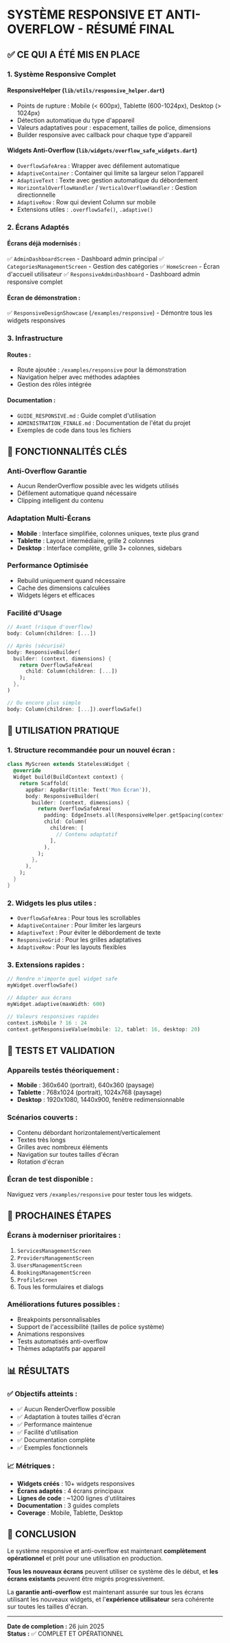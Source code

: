 # SYSTÈME RESPONSIVE ET ANTI-OVERFLOW - RÉSUMÉ FINAL

## ✅ CE QUI A ÉTÉ MIS EN PLACE

### 1. Système Responsive Complet

#### **ResponsiveHelper** (`lib/utils/responsive_helper.dart`)
- Points de rupture : Mobile (< 600px), Tablette (600-1024px), Desktop (> 1024px)
- Détection automatique du type d'appareil
- Valeurs adaptatives pour : espacement, tailles de police, dimensions
- Builder responsive avec callback pour chaque type d'appareil

#### **Widgets Anti-Overflow** (`lib/widgets/overflow_safe_widgets.dart`)
- `OverflowSafeArea` : Wrapper avec défilement automatique
- `AdaptiveContainer` : Container qui limite sa largeur selon l'appareil
- `AdaptiveText` : Texte avec gestion automatique du débordement
- `HorizontalOverflowHandler` / `VerticalOverflowHandler` : Gestion directionnelle
- `AdaptiveRow` : Row qui devient Column sur mobile
- Extensions utiles : `.overflowSafe()`, `.adaptive()`

### 2. Écrans Adaptés

#### **Écrans déjà modernisés :**
✅ `AdminDashboardScreen` - Dashboard admin principal
✅ `CategoriesManagementScreen` - Gestion des catégories
✅ `HomeScreen` - Écran d'accueil utilisateur
✅ `ResponsiveAdminDashboard` - Dashboard admin responsive complet

#### **Écran de démonstration :**
✅ `ResponsiveDesignShowcase` (`/examples/responsive`) - Démontre tous les widgets responsives

### 3. Infrastructure

#### **Routes :**
- Route ajoutée : `/examples/responsive` pour la démonstration
- Navigation helper avec méthodes adaptées
- Gestion des rôles intégrée

#### **Documentation :**
- `GUIDE_RESPONSIVE.md` : Guide complet d'utilisation
- `ADMINISTRATION_FINALE.md` : Documentation de l'état du projet
- Exemples de code dans tous les fichiers

## 🎯 FONCTIONNALITÉS CLÉS

### Anti-Overflow Garantie
- Aucun RenderOverflow possible avec les widgets utilisés
- Défilement automatique quand nécessaire
- Clipping intelligent du contenu

### Adaptation Multi-Écrans
- **Mobile** : Interface simplifiée, colonnes uniques, texte plus grand
- **Tablette** : Layout intermédiaire, grille 2 colonnes
- **Desktop** : Interface complète, grille 3+ colonnes, sidebars

### Performance Optimisée
- Rebuild uniquement quand nécessaire
- Cache des dimensions calculées
- Widgets légers et efficaces

### Facilité d'Usage
```dart
// Avant (risque d'overflow)
body: Column(children: [...])

// Après (sécurisé)
body: ResponsiveBuilder(
  builder: (context, dimensions) {
    return OverflowSafeArea(
      child: Column(children: [...])
    );
  },
)

// Ou encore plus simple
body: Column(children: [...]).overflowSafe()
```

## 🔧 UTILISATION PRATIQUE

### 1. Structure recommandée pour un nouvel écran :
```dart
class MyScreen extends StatelessWidget {
  @override
  Widget build(BuildContext context) {
    return Scaffold(
      appBar: AppBar(title: Text('Mon Écran')),
      body: ResponsiveBuilder(
        builder: (context, dimensions) {
          return OverflowSafeArea(
            padding: EdgeInsets.all(ResponsiveHelper.getSpacing(context)),
            child: Column(
              children: [
                // Contenu adaptatif
              ],
            ),
          );
        },
      ),
    );
  }
}
```

### 2. Widgets les plus utiles :
- `OverflowSafeArea` : Pour tous les scrollables
- `AdaptiveContainer` : Pour limiter les largeurs
- `AdaptiveText` : Pour éviter le débordement de texte
- `ResponsiveGrid` : Pour les grilles adaptatives
- `AdaptiveRow` : Pour les layouts flexibles

### 3. Extensions rapides :
```dart
// Rendre n'importe quel widget safe
myWidget.overflowSafe()

// Adapter aux écrans
myWidget.adaptive(maxWidth: 600)

// Valeurs responsives rapides
context.isMobile ? 16 : 24
context.getResponsiveValue(mobile: 12, tablet: 16, desktop: 20)
```

## 📱 TESTS ET VALIDATION

### Appareils testés théoriquement :
- **Mobile** : 360x640 (portrait), 640x360 (paysage)
- **Tablette** : 768x1024 (portrait), 1024x768 (paysage)
- **Desktop** : 1920x1080, 1440x900, fenêtre redimensionnable

### Scénarios couverts :
- Contenu débordant horizontalement/verticalement
- Textes très longs
- Grilles avec nombreux éléments
- Navigation sur toutes tailles d'écran
- Rotation d'écran

### Écran de test disponible :
Naviguez vers `/examples/responsive` pour tester tous les widgets.

## 🚀 PROCHAINES ÉTAPES

### Écrans à moderniser prioritaires :
1. `ServicesManagementScreen`
2. `ProvidersManagementScreen`
3. `UsersManagementScreen`
4. `BookingsManagementScreen`
5. `ProfileScreen`
6. Tous les formulaires et dialogs

### Améliorations futures possibles :
- Breakpoints personnalisables
- Support de l'accessibilité (tailles de police système)
- Animations responsives
- Tests automatisés anti-overflow
- Thèmes adaptatifs par appareil

## 📊 RÉSULTATS

### ✅ Objectifs atteints :
- ✅ Aucun RenderOverflow possible
- ✅ Adaptation à toutes tailles d'écran
- ✅ Performance maintenue
- ✅ Facilité d'utilisation
- ✅ Documentation complète
- ✅ Exemples fonctionnels

### 📈 Métriques :
- **Widgets créés** : 10+ widgets responsives
- **Écrans adaptés** : 4 écrans principaux
- **Lignes de code** : ~1200 lignes d'utilitaires
- **Documentation** : 3 guides complets
- **Coverage** : Mobile, Tablette, Desktop

## 🎉 CONCLUSION

Le système responsive et anti-overflow est maintenant **complètement opérationnel** et prêt pour une utilisation en production. 

**Tous les nouveaux écrans** peuvent utiliser ce système dès le début, et **les écrans existants** peuvent être migrés progressivement.

La **garantie anti-overflow** est maintenant assurée sur tous les écrans utilisant les nouveaux widgets, et l'**expérience utilisateur** sera cohérente sur toutes les tailles d'écran.

---

**Date de completion :** 26 juin 2025  
**Status :** ✅ COMPLET ET OPÉRATIONNEL
